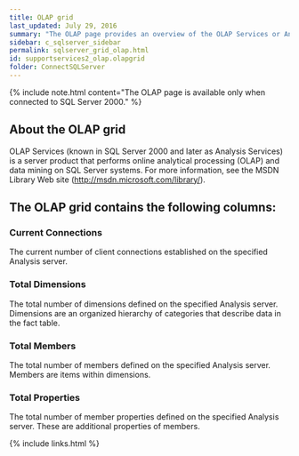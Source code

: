 ```yaml
---
title: OLAP grid
last_updated: July 29, 2016
summary: "The OLAP page provides an overview of the OLAP Services or Analysis Services product currently running on your system."
sidebar: c_sqlserver_sidebar
permalink: sqlserver_grid_olap.html
id: supportservices2_olap.olapgrid
folder: ConnectSQLServer
---
```



{% include note.html content="The OLAP page is available only when connected to SQL Server 2000." %}

## About the OLAP grid

OLAP Services (known in SQL Server 2000 and later as Analysis Services) is a server product that performs online analytical processing (OLAP)
and data mining on SQL Server systems. For more information, see the MSDN Library Web site (<xref href="http://msdn.microsoft.com/library/" scope="external" format="html">http://msdn.microsoft.com/library/</xref>).

## The OLAP grid contains the following columns:

### Current Connections

The current number of client connections established on the specified Analysis server.

### Total Dimensions

The total number of dimensions defined on the specified Analysis server. Dimensions are an organized hierarchy of categories that describe data in the fact table.

### Total Members

The total number of members defined on the specified Analysis server. Members are items within dimensions.

### Total Properties

The total number of member properties defined on the specified Analysis server. These are additional properties of members.

{% include links.html %}
